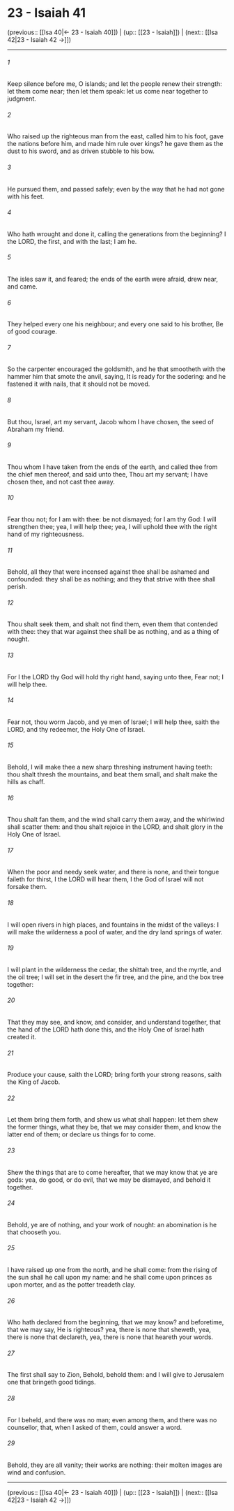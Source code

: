 # 23 - Isaiah 41

(previous:: [[Isa 40|← 23 - Isaiah 40]]) | (up:: [[23 - Isaiah]]) | (next:: [[Isa 42|23 - Isaiah 42 →]])

***


###### 1 
Keep silence before me, O islands; and let the people renew their strength: let them come near; then let them speak: let us come near together to judgment. 

###### 2 
Who raised up the righteous man from the east, called him to his foot, gave the nations before him, and made him rule over kings? he gave them as the dust to his sword, and as driven stubble to his bow. 

###### 3 
He pursued them, and passed safely; even by the way that he had not gone with his feet. 

###### 4 
Who hath wrought and done it, calling the generations from the beginning? I the LORD, the first, and with the last; I am he. 

###### 5 
The isles saw it, and feared; the ends of the earth were afraid, drew near, and came. 

###### 6 
They helped every one his neighbour; and every one said to his brother, Be of good courage. 

###### 7 
So the carpenter encouraged the goldsmith, and he that smootheth with the hammer him that smote the anvil, saying, It is ready for the sodering: and he fastened it with nails, that it should not be moved. 

###### 8 
But thou, Israel, art my servant, Jacob whom I have chosen, the seed of Abraham my friend. 

###### 9 
Thou whom I have taken from the ends of the earth, and called thee from the chief men thereof, and said unto thee, Thou art my servant; I have chosen thee, and not cast thee away. 

###### 10 
Fear thou not; for I am with thee: be not dismayed; for I am thy God: I will strengthen thee; yea, I will help thee; yea, I will uphold thee with the right hand of my righteousness. 

###### 11 
Behold, all they that were incensed against thee shall be ashamed and confounded: they shall be as nothing; and they that strive with thee shall perish. 

###### 12 
Thou shalt seek them, and shalt not find them, even them that contended with thee: they that war against thee shall be as nothing, and as a thing of nought. 

###### 13 
For I the LORD thy God will hold thy right hand, saying unto thee, Fear not; I will help thee. 

###### 14 
Fear not, thou worm Jacob, and ye men of Israel; I will help thee, saith the LORD, and thy redeemer, the Holy One of Israel. 

###### 15 
Behold, I will make thee a new sharp threshing instrument having teeth: thou shalt thresh the mountains, and beat them small, and shalt make the hills as chaff. 

###### 16 
Thou shalt fan them, and the wind shall carry them away, and the whirlwind shall scatter them: and thou shalt rejoice in the LORD, and shalt glory in the Holy One of Israel. 

###### 17 
When the poor and needy seek water, and there is none, and their tongue faileth for thirst, I the LORD will hear them, I the God of Israel will not forsake them. 

###### 18 
I will open rivers in high places, and fountains in the midst of the valleys: I will make the wilderness a pool of water, and the dry land springs of water. 

###### 19 
I will plant in the wilderness the cedar, the shittah tree, and the myrtle, and the oil tree; I will set in the desert the fir tree, and the pine, and the box tree together: 

###### 20 
That they may see, and know, and consider, and understand together, that the hand of the LORD hath done this, and the Holy One of Israel hath created it. 

###### 21 
Produce your cause, saith the LORD; bring forth your strong reasons, saith the King of Jacob. 

###### 22 
Let them bring them forth, and shew us what shall happen: let them shew the former things, what they be, that we may consider them, and know the latter end of them; or declare us things for to come. 

###### 23 
Shew the things that are to come hereafter, that we may know that ye are gods: yea, do good, or do evil, that we may be dismayed, and behold it together. 

###### 24 
Behold, ye are of nothing, and your work of nought: an abomination is he that chooseth you. 

###### 25 
I have raised up one from the north, and he shall come: from the rising of the sun shall he call upon my name: and he shall come upon princes as upon morter, and as the potter treadeth clay. 

###### 26 
Who hath declared from the beginning, that we may know? and beforetime, that we may say, He is righteous? yea, there is none that sheweth, yea, there is none that declareth, yea, there is none that heareth your words. 

###### 27 
The first shall say to Zion, Behold, behold them: and I will give to Jerusalem one that bringeth good tidings. 

###### 28 
For I beheld, and there was no man; even among them, and there was no counsellor, that, when I asked of them, could answer a word. 

###### 29 
Behold, they are all vanity; their works are nothing: their molten images are wind and confusion.

***

(previous:: [[Isa 40|← 23 - Isaiah 40]]) | (up:: [[23 - Isaiah]]) | (next:: [[Isa 42|23 - Isaiah 42 →]])
